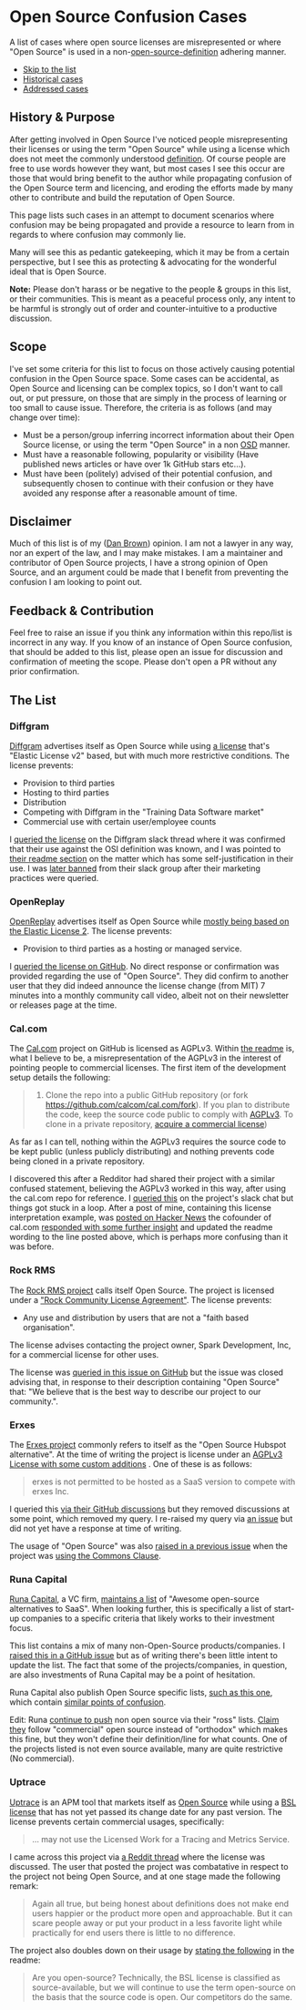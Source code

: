 # Open Source Confusion Cases

A list of cases where open source licenses are misrepresented or where "Open Source" is used in a non-[open-source-definition](https://opensource.org/osd) adhering manner.

- [Skip to the list](#the-list)
- [Historical cases](historical.md)
- [Addressed cases](addressed.md)

## History & Purpose

After getting involved in Open Source I've noticed people misrepresenting their licenses or using the term "Open Source" while using a license which does not meet the commonly understood [definition](https://opensource.org/osd). Of course people are free to use words however they want, but most cases I see this occur are those that would bring benefit to the author while propagating confusion of the Open Source term and licencing, and eroding the efforts made by many other to contribute and build the reputation of Open Source.

This page lists such cases in an attempt to document scenarios where confusion may be being propagated and provide a resource to learn from in regards to where confusion may commonly lie. 

Many will see this as pedantic gatekeeping, which it may be from a certain perspective, but I see this as protecting & advocating for the wonderful ideal that is Open Source.

**Note:** Please don't harass or be negative to the people & groups in this list, or their communities. This is meant as a peaceful process only, any intent to be harmful is strongly out of order and counter-intuitive to a productive discussion.

## Scope

I've set some criteria for this list to focus on those actively causing potential confusion in the Open Source space. Some cases can be accidental, as Open Source and licensing can be complex topics, so I don't want to call out, or put pressure, on those that are simply in the process of learning or too small to cause issue.
Therefore, the criteria is as follows (and may change over time):

- Must be a person/group inferring incorrect information about their Open Source license, or using the term "Open Source" in a non [OSD](https://opensource.org/osd) manner.
- Must have a reasonable following, popularity or visibility (Have published news articles or have over 1k GitHub stars etc...).
- Must have been (politely) advised of their potential confusion, and subsequently chosen to continue with their confusion or they have avoided any response after a reasonable amount of time.

## Disclaimer

Much of this list is of my ([Dan Brown](https://github.com/ssddanbrown/)) opinion. I am not a lawyer in any way, nor an expert of the law, and I may make mistakes. I am a maintainer and contributor of Open Source projects, I have a strong opinion of Open Source, and an argument could be made that I benefit from preventing the confusion I am looking to point out.

## Feedback & Contribution

Feel free to raise an issue if you think any information within this repo/list is incorrect in any way. If you know of an instance of Open Source confusion, that should be added to this list, please open an issue for discussion and confirmation of meeting the scope. Please don't open a PR without any prior confirmation.

## The List

### Diffgram

[Diffgram](https://diffgram.com) advertises itself as Open Source while using [a license](https://github.com/diffgram/diffgram/blob/054c22057ae38f8319a259bd7cbbd329611a470c/LICENSE.md) that's "Elastic License v2" based, but with much more restrictive conditions. The license prevents: 

- Provision to third parties
- Hosting to third parties
- Distribution
- Competing with Diffgram in the "Training Data Software market"
- Commercial use with certain user/employee counts

I [queried the license](files/diffgram-slack-license-query-thread.png) on the Diffgram slack thread where it was confirmed that their use against the OSI definition was known, and I was pointed to [their readme section](https://diffgram.readme.io/docs/versions#open-source-history) on the matter which has some self-justification in their use. I was [later banned](files/diffgram-email-slack-ban.png) from their slack group after their marketing practices were queried.

### OpenReplay

[OpenReplay](https://openreplay.com/) advertises itself as Open Source while [mostly being based on the Elastic License 2](https://github.com/openreplay/openreplay/blob/7fc8fab4d7d40248f7a22ca076ea9d0d12179c6e/LICENSE). The license prevents:

- Provision to third parties as a hosting or managed service.

I [queried the license on GitHub](https://github.com/openreplay/openreplay/discussions/656). No direct response or confirmation was provided regarding the use of "Open Source". They did confirm to another user that they did indeed announce the license change (from MIT) 7 minutes into a monthly community call video, albeit not on their newsletter or releases page at the time.

### Cal.com

The [Cal.com](https://cal.com/) project on GitHub is licensed as AGPLv3. Within [the readme](https://github.com/calcom/cal.com/blob/58c4c894fd48d1b299d89e5fc9e1677f3b690bb8/README.md?plain=1#L100) is, what I believe to be, a misrepresentation of the AGPLv3 in the interest of pointing people to commercial licenses. The first item of the development setup details the following: 

> 1. Clone the repo into a public GitHub repository (or fork https://github.com/calcom/cal.com/fork). If you plan to distribute the code, keep the source code public to comply with [AGPLv3](https://github.com/calcom/cal.com/blob/main/LICENSE). To clone in a private repository, [acquire a commercial license](https://cal.com/sales))

As far as I can tell, nothing within the AGPLv3 requires the source code to be kept public (unless publicly distributing) and nothing prevents code being cloned in a private repository.

I discovered this after a Redditor had shared their project with a similar confused statement, believing the AGPLv3 worked in this way, after using the cal.com repo for reference. I [queried this](files/cal-com-license-slack.png) on the project's slack chat but things got stuck in a loop. After a post of mine, containing this license interpretation example, was [posted on Hacker News](https://news.ycombinator.com/item?id=31897648) the cofounder of cal.com [responded with some further insight](files/cal-com-agpl3-hn-comments.png) and updated the readme wording to the line posted above, which is perhaps more confusing than it was before.

### Rock RMS

The [Rock RMS project](https://github.com/SparkDevNetwork/Rock) calls itself Open Source.
The project is licensed under a ["Rock Community License Agreement"](https://www.rockrms.com/license).
The license prevents:

- Any use and distribution by users that are not a "faith based organisation".

The license advises contacting the project owner, Spark Development, Inc, for a commercial license for other uses.

The license was [queried in this issue on GitHub](https://github.com/SparkDevNetwork/Rock/issues/5068)
but the issue was closed advising that, in response to their description containing "Open Source" that:
"We believe that is the best way to describe our project to our community.".

### Erxes

The [Erxes project](https://github.com/erxes/erxes) commonly refers to itself as the "Open Source Hubspot alternative". At the time of writing the project is license under an [AGPLv3 License with some custom additions](https://github.com/erxes/erxes/blob/3b8c7c66fe339011b0d88eaa504db08f27c86549/LICENSE.md?plain=1#L5-L8) . One of these is as follows:

> erxes is not permitted to be hosted as a SaaS version to compete with erxes Inc.

I queried this [via their GitHub discussions](https://web.archive.org/web/20220830185114/https://github.com/erxes/erxes/discussions/3552) but they removed discussions at some point, which removed my query. I re-raised my query via [an issue](https://github.com/erxes/erxes/issues/3667) but did not yet have a response at time of writing. 

The usage of "Open Source" was also [raised in a previous issue](https://github.com/erxes/erxes/issues/2538) when the project was [using the Commons Clause](https://github.com/erxes/erxes/blob/8d578e9fdb093c2f6155a139b445ca1fa81c060a/LICENSE.md).

### Runa Capital

[Runa Capital](https://runacap.com/), a VC firm, [maintains a list](https://github.com/RunaCapital/awesome-oss-alternatives) of "Awesome open-source alternatives to SaaS". When looking further, this is specifically a list of start-up companies to a specific criteria that likely works to their investment focus.

This list contains a mix of many non-Open-Source products/companies. I [raised this in a GitHub issue](https://github.com/RunaCapital/awesome-oss-alternatives/issues/143) but as of writing there's been little intent to update the list. The fact that some of the projects/companies, in question, are also investments of Runa Capital may be a point of hesitation. 

Runa Capital also publish Open Source specific lists, [such as this one](https://runacap.com/ross-index/q2-2022/), which contain [similar points of confusion](https://twitter.com/ssddanbrown/status/1551307892229283841).

Edit: Runa [continue to push](https://twitter.com/ssddanbrown/status/1620855608655364096) non open source via their "ross" lists. [Claim they](https://twitter.com/vinogradovk/status/1620888050447581185) follow "commercial" open source instead of "orthodox" which makes this fine, but they won't define their definition/line for what counts. One of the projects listed is not even source available, many are quite restrictive (No commercial).

### Uptrace

[Uptrace](https://uptrace.dev/) is an APM tool that markets itself as [Open Source](https://github.com/uptrace/uptrace/blob/8a5a11e592e46f7def3e14b9cd21318c4d9c35d5/README.md) while using a [BSL license](https://github.com/uptrace/uptrace/blob/8a5a11e592e46f7def3e14b9cd21318c4d9c35d5/LICENSE) that has not yet passed its change date for any past version. The license prevents certain commercial usages, specifically: 

> ... may not use the Licensed Work for a Tracing and Metrics Service.

I came across this project via [a Reddit thread](https://www.reddit.com/r/selfhosted/comments/xw2urw/comment/ir4dzpc/?utm_source=reddit&utm_medium=web2x&context=3) where the license was discussed. The user that posted the project was combatative in respect to the project not being Open Source, and at one stage made the following remark:

> Again all true, but being honest about definitions does not make end users happier or the product more open and approachable.
> But it can scare people away or put your product in a less favorite light while practically for end users there is little to no difference.

The project also doubles down on their usage by [stating the following](https://github.com/uptrace/uptrace/blob/8a5a11e592e46f7def3e14b9cd21318c4d9c35d5/README.md?plain=1#L75-L78) in the readme:

> Are you open-source?
> Technically, the BSL license is classified as source-available, but we will continue to use the term open-source on the basis that the source code is open. Our competitors do the same.

